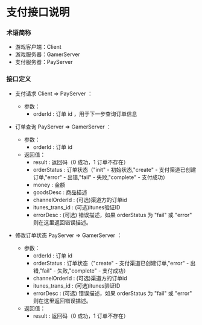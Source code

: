 # 支付接口说明

### 术语简称

* 游戏客户端：Client
* 游戏服务器：GamerServer
* 支付服务器：PayServer

### 接口定义

* 支付请求 Client => PayServer ：
    * 参数：
        * orderId :  订单 id ，用于下一步查询订单信息
        
* 订单查询 PayServer => GamerServer ：

    * 参数：
        * orderId :  订单 id
    * 返回值：
        * result : 返回码（0 成功，1 订单不存在）
        * orderStatus : 订单状态（"init" - 初始状态,"create" - 支付渠道已创建订单,"error" - 出错,"fail" - 失败,"complete" - 支付成功）
        * money : 金额
        * goodsDesc : 商品描述
        * channelOrderId : (可选)渠道方的订单id
        * itunes_trans_id : (可选)itunes验证ID
        * errorDesc : (可选) 错误描述，如果 orderStatus 为 "fail" 或 "error" 则在这里返回错误描述。
        
* 修改订单状态 PayServer => GamerServer ：
    * 参数：
        * orderId :  订单 id
        * orderStatus : 订单状态（"create" - 支付渠道已创建订单,"error" - 出错,"fail" - 失败,"complete" - 支付成功）
        * channelOrderId : (可选)渠道方的订单id
        * itunes_trans_id : (可选)itunes验证ID
        * errorDesc : (可选) 错误描述，如果 orderStatus 为 "fail" 或 "error" 则在这里返回错误描述。
    * 返回值：
        * result : 返回码（0 成功，1 订单不存在）
        
